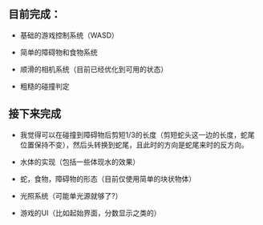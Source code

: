 ## 目前完成：

- 基础的游戏控制系统（WASD）

- 简单的障碍物和食物系统

- 顺滑的相机系统（目前已经优化到可用的状态）

- 粗糙的碰撞判定

## 接下来完成

- 我觉得可以在碰撞到障碍物后剪短1/3的长度（剪短蛇头这一边的长度，蛇尾位置保持不变），然后头转换到蛇尾，且此时的方向是蛇尾来时的反方向。

- 水体的实现（包括一些体现水的效果）

- 蛇，食物，障碍物的形态（目前仅使用简单的块状物体）

- 光照系统（可能单光源就够了?）

- 游戏的UI（比如起始界面，分数显示之类的）